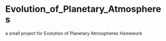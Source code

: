 # Evolution_of_Planetary_Atmospheres
a small project for Evolution of Planetary Atmospheres Homework
